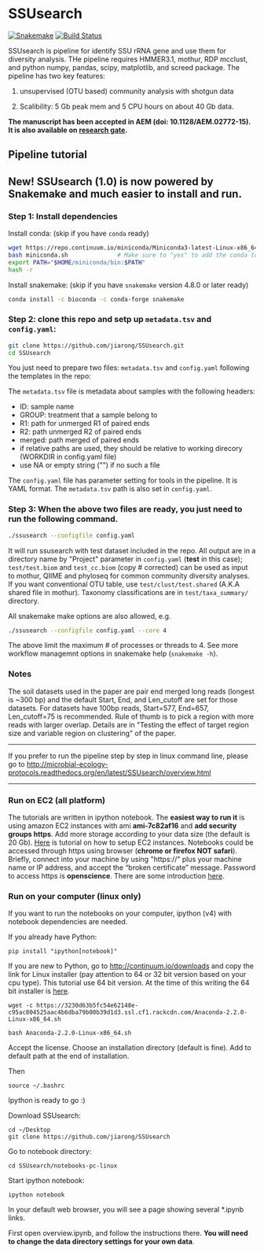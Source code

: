 SSUsearch
=========
[![Snakemake](https://img.shields.io/badge/snakemake-≥4.8.0-brightgreen.svg)](https://snakemake.bitbucket.io)
[![Build Status](https://travis-ci.org/jiarong/SSUsearch.svg?branch=master)](https://travis-ci.org/jiarong/SSUsearch)

SSUsearch is pipeline for identify SSU rRNA gene and use them for diversity analysis. THe pipeline requires HMMER3.1, mothur, RDP mcclust, and python numpy, pandas, scipy, matplotlib, and screed package. The pipeline has two key features:

1. unsupervised (OTU based) community analysis with shotgun data

2. Scalibility: 5 Gb peak mem and 5 CPU hours on about 40 Gb data.

**The manuscript has been accepted in AEM (doi: 10.1128/AEM.02772-15). It is also available on [research gate](https://www.researchgate.net/publication/282945621_Microbial_community_analysis_with_ribosomal_gene_fragments_from_shotgun_metagenomes).**


Pipeline tutorial
------------------

## New! SSUsearch (1.0) is now powered by Snakemake and much easier to install and run.

### Step 1: Install dependencies

Install conda: (skip if you have `conda` ready)
```bash
wget https://repo.continuum.io/miniconda/Miniconda3-latest-Linux-x86_64.sh -O miniconda.sh
bash miniconda.sh              # Make sure to "yes" to add the conda to your PATH
export PATH="$HOME/miniconda/bin:$PATH"
hash -r
```

Install snakemake: (skip if you have `snakemake` version 4.8.0 or later ready)
```bash
conda install -c bioconda -c conda-forge snakemake
```

### Step 2: clone this repo and setp up `metadata.tsv` and `config.yaml`:
```bash
git clone https://github.com/jiarong/SSUsearch.git
cd SSUsearch
```

You just need to prepare two files: `metadata.tsv` and `config.yaml` following the templates in the repo:

The `metadata.tsv` file is metadata about samples with the following headers:
- ID: sample name
- GROUP: treatment that a sample belong to
- R1: path for unmerged R1 of paired ends
- R2: path unmerged R2 of paired ends
- merged: path merged of paired ends
- if relative paths are used, they should be relative to working direcory (WORKDIR in config.yaml file)
- use NA or empty string ("") if no such a file

The `config.yaml` file has parameter setting for tools in the pipeline. It is YAML format. The `metadata.tsv` path is also set in `config.yaml`.

### Step 3: When the above two files are ready, you just need to run the following command.

```bash
./ssusearch --configfile config.yaml
```

It will run ssusearch with test dataset included in the repo. All output are in a directory name by "Project" parameter in `config.yaml` (**test** in this case); `test/test.biom` and `test_cc.biom` (copy # corrected) can be used as input to mothur, QIIME and phyloseq for common community diversity analyses. If you want conventional OTU table, use `test/clust/test.shared` (A.K.A shared file in mothur). Taxonomy classifications are in `test/taxa_summary/` directory.

All snakemake make options are also allowed, e.g.
```bash
./ssusearch --configfile config.yaml --core 4
```
The above limit the maximum # of processes or threads to 4. See more workflow managemnt options in snakemake help (`snakemake -h`).


### Notes
The soil datasets used in the paper are pair end merged long reads (longest is ~300 bp) and the default Start, End, and Len\_cutoff are set for those datasets. For datasets have 100bp reads, Start=577, End=657, Len\_cutoff=75 is recommended. Rule of thumb is to pick a region with more reads with larger overlap. Details are in "Testing  the  effect  of  target  region  size  and  variable  region  on clustering" of the paper.

--------------------

If you prefer to run the pipeline step by step in linux command line, please go to http://microbial-ecology-protocols.readthedocs.org/en/latest/SSUsearch/overview.html

---------------------


### Run on EC2 (all platform)

The tutorials are written in ipython notebook. The **easiest way to run it** is using amazon EC2 instances with ami **ami-7c82af16** and **add security groups https**. Add more storage according to your data size (the default is 20 Gb). [Here](http://ged.msu.edu/angus/tutorials-2012/start-up-an-ec2-instance.html) is tutorial on how to setup EC2 instances. Notebooks could be accessed through https using browser (**chrome or firefox NOT safari**). Briefly, connect into your machine by using "https://" plus your machine name or IP address, and accept the “broken certificate” message. Password to access https is **openscience**. There are some introduction [here](http://ged.msu.edu/angus/tutorials-2012/introducing-ipython-notebook.html).

### Run on your computer (linux only)

If you want to run the notebooks on your computer, ipython (v4) with notebook dependencies are needed.

If you already have Python:

	pip install "ipython[notebook]"

If you are new to Python, go to http://continuum.io/downloads and copy the link for Linux installer (pay attention to 64 or 32 bit version based on your cpu type). This tutorial use 64 bit version. At the time of this writing the 64 bit installer is [here](https://3230d63b5fc54e62148e-c95ac804525aac4b6dba79b00b39d1d3.ssl.cf1.rackcdn.com/Anaconda-2.2.0-Linux-x86_64.sh).

	wget -c https://3230d63b5fc54e62148e-c95ac804525aac4b6dba79b00b39d1d3.ssl.cf1.rackcdn.com/Anaconda-2.2.0-Linux-x86_64.sh

	bash Anaconda-2.2.0-Linux-x86_64.sh 

Accept the license.
Choose an installation directory (default is fine). 
Add to default path at the end of installation. 

Then 

	source ~/.bashrc

Ipython is ready to go :)

Download SSUsearch:

	cd ~/Desktop
	git clone https://github.com/jiarong/SSUsearch

Go to notebook directory:

	cd SSUsearch/notebooks-pc-linux

Start ipython notebook: 

	ipython notebook

In your default web browser, you will see a page showing several \*.ipynb links.

First open overview.ipynb, and follow the instructions there. **You will need to change the data directory settings for your own data**.
